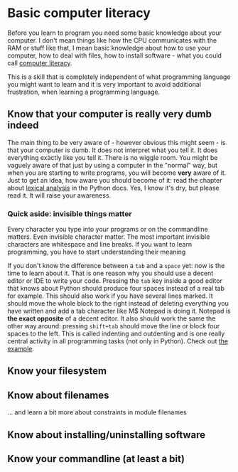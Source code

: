 # Basic computer literacy

Before you learn to program you need some basic knowledge about your computer. I don't mean things like how the CPU communicates with the RAM or stuff like that, I mean basic knowledge about how to use your computer, how to deal with files, how to install software - what you could call [computer literacy](https://en.wikipedia.org/wiki/Computer_literacy).

This is a skill that is completely independent of what programming language you might want to learn and it is very important to avoid additional frustration, when learning a programming language.

## Know that your computer is really very dumb indeed

The main thing to be very aware of - however obvious this might seem - is that your computer is dumb. It does not interpret what you tell it. It does everything exactly like you tell it. There is no wiggle room. You might be vaguely aware of that just by using a computer in the "normal" way, but when you are starting to write programs, you will become **very** aware of it. Just to get an idea, how aware you should become of it: read the chapter about [lexical analysis](https://docs.python.org/3.5/reference/lexical_analysis.html) in the Python docs. Yes, I know it's dry, but please read it. It will raise your awareness.

### Quick aside: invisible things matter

Every character you type into your programs or on the commandline matters. Even invisible character matter. The most important invisible characters are whitespace and line breaks. If you want to learn programming, you have to start understanding their meaning

If you don't know the difference between a `tab` and a `space` yet: now is the time to learn about it. That is one reason why you should use a decent editor or IDE to write your code. Pressing the `tab` key inside a good editor that knows about Python should produce four spaces instead of a real tab for example. This should also work if you have several lines marked. It should move the whole block to the right instead of deleting everything you have written and add a tab character like M$ Notepad is doing it. Notepad is **the exact opposite** of a decent editor. It also should work the same the other way around: pressing `shift+tab` should move the line or block four spaces to the left. This is called indenting and outdenting and is one really central activity in all programming tasks (not only in Python). Check out [the example](invisible-characters.ipynb).
    
## Know your filesystem

## Know about filenames

... and learn a bit more about constraints in module filenames

## Know about installing/uninstalling software

## Know your commandline (at least a bit)
